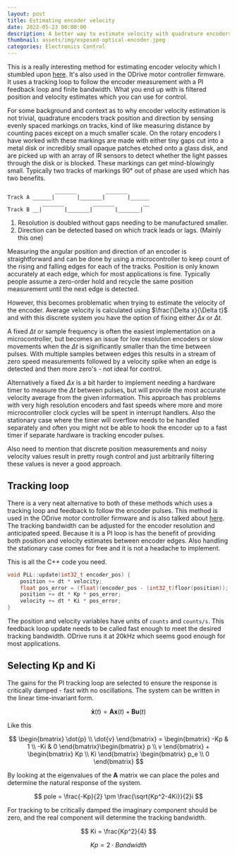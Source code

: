 ```yaml
---
layout: post
title: Estimating encoder velocity
date: 2022-05-23 00:00:00
description: A better way to estimate velocity with quadrature encoders.
thumbnail: assets/img/exposed-optical-encoder.jpeg
categories: Electronics Control
---
```


This is a really interesting method for estimating encoder velocity which I stumbled upon [here](). It's also used in the ODrive motor controller firmware. It uses a tracking loop to follow the encoder measurement with a PI feedback loop and finite bandwidth. What you end up with is filtered position and velocity estimates which you can use for control.

For some background and context as to why encoder velocity estimation is not trivial, quadrature encoders track position and direction by sensing evenly spaced markings on tracks, kind of like measuring distance by counting paces except on a much smaller scale. On the rotary encoders I have worked with these markings are made with either tiny gaps cut into a metal disk or incredibly small opaque patches etched onto a glass disk, and are picked up with an array of IR sensors to detect whether the light passes through the disk or is blocked. These markings can get mind-blowingly small. Typically two tracks of markings 90° out of phase are used which has two benefits.
```
               _______         _______       
Track A ______|       |_______|       |______
           _______         _______         __
Track B __|       |_______|       |_______|  
```
1. Resolution is doubled without gaps needing to be manufactured smaller.
2. Direction can be detected based on which track leads or lags. (Mainly this one)

Measuring the angular position and direction of an encoder is straightforward and can be done by using a microcontroller to keep count of the rising and falling edges for each of the tracks. Position is only known accurately at each edge, which for most applications is fine. Typically people assume a zero-order hold and recycle the same position measurement until the next edge is detected.

However, this becomes problematic when trying to estimate the velocity of the encoder. Average velocity is calculated using $\frac{\Delta x}{\Delta t}$ and with this discrete system you have the option of fixing either $\Delta x$ or $\Delta t$.

A fixed $\Delta t$ or sample frequency is often the easiest implementation on a microcontroller, but becomes an issue for low resolution encoders or slow movements when the $\Delta t$ is significantly smaller than the time between pulses. With multiple samples between edges this results in a stream of zero speed measurements followed by a velocity spike when an edge is detected and then more zero's - not ideal for control.

Alternatively a fixed $\Delta x$ is a bit harder to implement needing a hardware timer to measure the $\Delta t$ between pulses, but will provide the most accurate velocity average from the given information. This approach has problems with very high resolution encoders and fast speeds where more and more microcontroller clock cycles will be spent in interrupt handlers. Also the stationary case where the timer will overflow needs to be handled separately and often you might not be able to hook the encoder up to a fast timer if separate hardware is tracking encoder pulses.

Also need to mention that discrete position measurements and noisy velocity values result in pretty rough control and just arbitrarily filtering these values is never a good approach.

## Tracking loop
There is a very neat alternative to both of these methods which uses a tracking loop and feedback to follow the encoder pulses. This method is used in the ODrive motor controller firmware and is also talked about [here](https://www.embeddedrelated.com/showarticle/530.php). The tracking bandwidth can be adjusted for the encoder resolution and anticipated speed. Because it is a PI loop is has the benefit of providing both position and velocity estimates between encoder edges. Also handling the stationary case comes for free and it is not a headache to implement.

This is all the C++ code you need.

```cpp
void PLL::update(int32_t encoder_pos) {
    position += dt * velocity;
    float pos_error = (float)(encoder_pos - (int32_t)floor(position));
    position += dt * Kp * pos_error;
    velocity += dt * Ki * pos_error;
}
```

The position and velocity variables have units of ```counts``` and ```counts/s```. This feedback loop update needs to be called fast enough to meet the desired tracking bandwidth. ODrive runs it at 20kHz which seems good enough for most applications.

## Selecting Kp and Ki

The gains for the PI tracking loop are selected to ensure the response is critically damped - fast with no oscillations. The system can be written in the linear time-invariant form.

$$ \mathbf{\dot{x}}(t) = \mathbf{A}\mathbf{x}(t) + \mathbf{B}\mathbf{u}(t) $$

Like this

$$ \begin{bmatrix} \dot{p} \\ \dot{v} \end{bmatrix} = \begin{bmatrix} -Kp & 1 \\ -Ki & 0 \end{bmatrix}\begin{bmatrix} p \\ v \end{bmatrix} + \begin{bmatrix} Kp \\ Ki \end{bmatrix} \begin{bmatrix} p_e \\ 0 \end{bmatrix} $$

By looking at the eigenvalues of the $\mathbf{A}$ matrix we can place the poles and determine the natural response of the system.

$$ pole = \frac{-Kp}{2} \pm \frac{\sqrt{Kp^2-4Ki}}{2}i $$

For tracking to be critically damped the imaginary component should be zero, and the real component will determine the tracking bandwidth.

$$ Ki = \frac{Kp^2}{4} $$

$$ Kp = 2\cdot Bandwidth $$